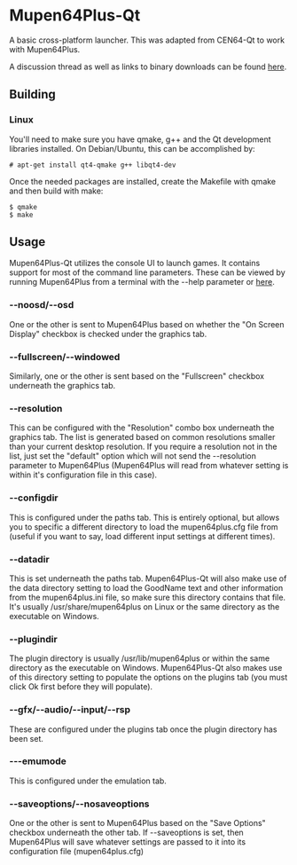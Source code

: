 # Mupen64Plus-Qt

A basic cross-platform launcher. This was adapted from CEN64-Qt to work with Mupen64Plus.

A discussion thread as well as links to binary downloads can be found [here](http://www.emutalk.net/threads/54976-Mupen64Plus-Qt).

## Building

### Linux

You'll need to make sure you have qmake, g++ and the Qt development libraries installed. On Debian/Ubuntu, this can be accomplished by:

```
# apt-get install qt4-qmake g++ libqt4-dev
```

Once the needed packages are installed, create the Makefile with qmake and then build with make:

```
$ qmake
$ make
```

## Usage

Mupen64Plus-Qt utilizes the console UI to launch games. It contains support for most of the command line parameters. These can be viewed by running Mupen64Plus from a terminal with the --help parameter or [here](https://code.google.com/p/mupen64plus/wiki/UIConsoleUsage).

### --noosd/--osd

One or the other is sent to Mupen64Plus based on whether the "On Screen Display" checkbox is checked under the graphics tab.

### --fullscreen/--windowed

Similarly, one or the other is sent based on the "Fullscreen" checkbox underneath the graphics tab.

### --resolution

This can be configured with the "Resolution" combo box underneath the graphics tab. The list is generated based on common resolutions smaller than your current desktop resolution. If you require a resolution not in the list, just set the "default" option which will not send the --resolution parameter to Mupen64Plus (Mupen64Plus will read from whatever setting is within it's configuration file in this case).

### --configdir

This is configured under the paths tab. This is entirely optional, but allows you to specific a different directory to load the mupen64plus.cfg file from (useful if you want to say, load different input settings at different times).

### --datadir

This is set underneath the paths tab. Mupen64Plus-Qt will also make use of the data directory setting to load the GoodName text and other information from the mupen64plus.ini file, so make sure this directory contains that file. It's usually /usr/share/mupen64plus on Linux or the same directory as the executable on Windows. 

### --plugindir

The plugin directory is usually /usr/lib/mupen64plus or within the same directory as the executable on Windows. Mupen64Plus-Qt also makes use of this directory setting to populate the options on the plugins tab (you must click Ok first before they will populate).

### --gfx/--audio/--input/--rsp

These are configured under the plugins tab once the plugin directory has been set.

### ---emumode

This is configured under the emulation tab.

### --saveoptions/--nosaveoptions

One or the other is sent to Mupen64Plus based on the "Save Options" checkbox underneath the other tab. If --saveoptions is set, then Mupen64Plus will save whatever settings are passed to it into its configuration file (mupen64plus.cfg)
